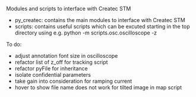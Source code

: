 Modules and scripts to interface with Createc STM

- py_createc: contains the main modules to interface with 
Createc STM
- scripts: contains useful scripts
which can be excuted starting in the top directory using e.g.
python -m scripts.osc.oscilloscope -z

To do:
- adjust annotation font size in oscilloscope
- refactor list of z_off for tracking script
- refactor pyFile for inheritance
- isolate confidential parameters
- take gain into consideration for ramping current
- hover to show file name does not work for tilted image in map script